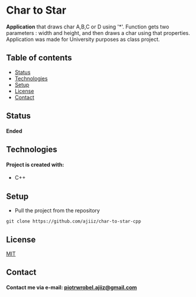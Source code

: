 # Char to Star
**Application** that draws char A,B,C or D using '\*\'.
Function gets two parameters : width and height, and then draws a char using that properties.
Application was made for University purposes as class project.

## Table of contents
* [Status](#status)
* [Technologies](#technologies)
* [Setup](#setup)
* [License](#license)
* [Contact](#contact)

## Status
#### Ended

## Technologies
#### Project is created with:
* C++

## Setup
* Pull the project from the repository
```
git clone https://github.com/ajiiz/char-to-star-cpp
```

## License
[MIT](https://choosealicense.com/licenses/mit/)

## Contact
#### Contact me via e-mail: piotrwrobel.ajiiz@gmail.com
